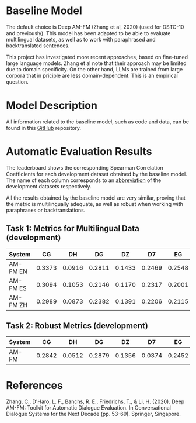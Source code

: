 # Baseline Model

The default choice is Deep AM-FM (Zhang et al, 2020) (used for DSTC-10 and previously). This model has been adapted to be able to evaluate multilingual datasets, as well as to work with paraphrased and backtranslated sentences.

This project has investigated more recent approaches, based on fine-tuned large language models. Zhang et al note that their approach may be limited due to domain specificity. On the other hand, LLMs are trained from large corpora that in priciple are less domain-dependent. This is an empirical question.

# Model Description

All information related to the baseline model, such as code and data, can be found in this [GitHub](https://github.com/karthik19967829/DSTC11-Benchmark) repository.

# Automatic Evaluation Results

The leaderboard shows the corresponding Spearman Correlation Coefficients for each development dataset obtained by the baseline model. The name of each column corresponds to an [abbreviation](https://github.com/Mario-RC/dstc11_track4_robust_multilingual_metrics/blob/main/dstc11/track4-provided-datasets.md#provided-datasets) of the development datasets respectively.

All the results obtained by the baseline model are very similar, proving that the metric is multilingually adequate, as well as robust when working with paraphrases or backtranslations.

## Task 1: Metrics for Multilingual Data (development)

| System | CG | DH | DG | DZ | D7 | EG | FD | FT | HM | PS | PU | PZ | TU | AVG |
| --- | :-: | :-: | :-: | :-: | :-: | :-: | :-: | :-: | :-: | :-: | :-: | :-: | :-: | :-: |
| AM-FM EN | 0.3373 | 0.0916 | 0.2811 | 0.1433 | 0.2469 | 0.2548 | 0.1269 | 0.0264 | 0.1258 | 0.0262 | 0.0823 | 0.4489 | 0.1149 | 0.1774 |
| AM-FM ES | 0.3094 | 0.1053 | 0.2146 | 0.1170 | 0.2317 | 0.2001 | 0.1172 | -0.0120 | 0.1019 | 0.0236 | 0.0634 | 0.4118 | 0.1086 | 0.1551 |
| AM-FM ZH | 0.2989 | 0.0873 | 0.2382 | 0.1391 | 0.2206 | 0.2115 | 0.0819 | -0.0254 | 0.0990 | 0.0198 | 0.0849 | 0.3821 | 0.0849 | 0.1518 |


## Task 2: Robust Metrics (development)

| System | CG | DH | DG | DZ | D7 | EG | FD | FT | HM | PS | PU | PZ | TU | AVG |
| --- | :-: | :-: | :-: | :-: | :-: | :-: | :-: | :-: | :-: | :-: | :-: | :-: | :-: | :-: |
| AM-FM | 0.2842 | 0.0512 | 0.2879 | 0.1356 | 0.0374 | 0.2452 | 0.1243 | -0.0039 | 0.1080 | 0.0192 | 0.0730 | 0.4241 | 0.0872 | 0.1447 |

# References

Zhang, C., D'Haro, L. F., Banchs, R. E., Friedrichs, T., & Li, H. (2020). Deep AM-FM: Toolkit for Automatic Dialogue Evaluation. In Conversational Dialogue Systems for the Next Decade (pp. 53-69). Springer, Singapore.